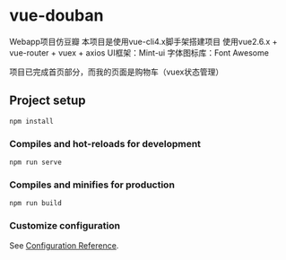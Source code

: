 # vue-douban
Webapp项目仿豆瓣
本项目是使用vue-cli4.x脚手架搭建项目
使用vue2.6.x + vue-router + vuex + axios
UI框架：Mint-ui
字体图标库：Font Awesome

项目已完成首页部分，而我的页面是购物车（vuex状态管理）
## Project setup
```
npm install
```

### Compiles and hot-reloads for development
```
npm run serve
```

### Compiles and minifies for production
```
npm run build
```

### Customize configuration
See [Configuration Reference](https://cli.vuejs.org/config/).
